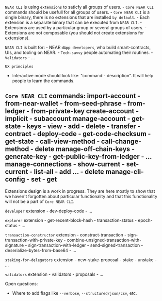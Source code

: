 `NEAR CLI` is using `extensions` to saticfy all groups of users.
    - `Core NEAR CLI` commands should be usefull for all groups of users.
    - `Core NEAR CLI` is a single binary, there is no extensions that are installed `by default`.
    - Each extension is a separate binary that can be executed from `NEAR CLI`.
    - Extensions are used by a particular group or several groups of users.
    - Extensions are not composable (you should not create extensions for extensions).

`NEAR CLI` is built for:
    - NEAR `dApp developers`, who build smart-contracts, UIs, and tooling on NEAR.
    - `Tech-savvy` people automating their routines.
    - `Validators`
    - ...

`UX principles`
- Interactive mode should look like: "command - description". It will help people to learn the commands.

`Core NEAR CLI` commands:
import-account
    - from-near-wallet
    - from-seed-phrase
    - from-ledger
    - from-private-key
create-account
    - implicit
    - subaccount
manage-account <accoundId>
    - get-state
    - keys
        - view
        - add
        - delete
    - transfer
    - contract
        - deploy-code
        - get-code-checksum
        - get-state
        - call-view-method
        - call-change-method
    - delete
manage-off-chain-keys
    - generate-key
    - get-public-key-from-ledger
    <!-- needs futher design -->
    - ...
manage-connections
        - show-current
        - set-current <connection-name>
        - list-all
        - add <connection-name> <network-name> <url1> <url1> ...
        - delete <connection-name>
manage-cli-config
        - set <parameter> <value>
        - get <parameter>
--------------------------------------------------

Extensions design is a work in progress. They are here mostly to show that we haven't forgotten about particular functionality and that this functionality will not be a part of `Core NEAR CLI`.

`developer` extension
    - dev-deploy-code
    - ...

`explorer` extension
    - get-recent-block-hash
    - transaction-status
    - epoch-status
    - ...

`transaction-constructor` extension
    - constract-transaction
    - sign-transaction-with-private-key
	- combine-unsigned-transaction-with-signature
	- sign-transaction-with-ledger
	- send-signed-transaction
	- deserialize-bytes-from-base64
    - ...

`staking-for-delegators` extension
    - new-stake-proposal
    - stake
    - unstake
    - ...

`validators` extension
    - validators
    - proposals
    - ...

Open questions:
- Where to add flags like `--verbose`, `--structured/json/csv`, etc.